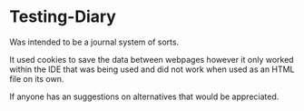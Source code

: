 # Testing-Diary

Was intended to be a journal system of sorts.

It used cookies to save the data between webpages however it only worked within the IDE that was being used and did not work when used as an HTML file on its own.

If anyone has an suggestions on alternatives that would be appreciated.
